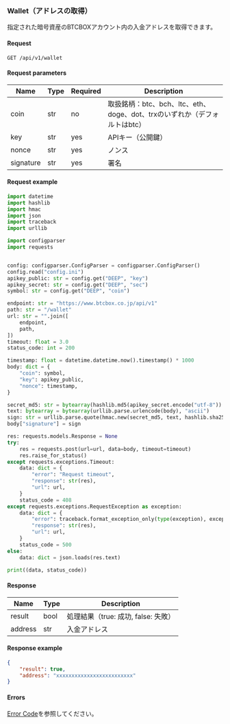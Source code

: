 ### Wallet（アドレスの取得）

指定された暗号資産のBTCBOXアカウント内の入金アドレスを取得できます。

#### Request

```http request
GET /api/v1/wallet
```

#### Request parameters

| Name      | Type | Required | Description                                       |
|-----------|------|----------|---------------------------------------------------|
| coin      | str  | no       | 取扱銘柄：btc、bch、ltc、eth、doge、dot、trxのいずれか（デフォルトはbtc） |
| key       | str  | yes      | APIキー（公開鍵）                                        |
| nonce     | str  | yes      | ノンス                                               |
| signature | str  | yes      | 署名                                                |

#### Request example

```python
import datetime
import hashlib
import hmac
import json
import traceback
import urllib

import configparser
import requests


config: configparser.ConfigParser = configparser.ConfigParser()
config.read("config.ini")
apikey_public: str = config.get("DEEP", "key")
apikey_secret: str = config.get("DEEP", "sec")
symbol: str = config.get("DEEP", "coin")

endpoint: str = "https://www.btcbox.co.jp/api/v1"
path: str = "/wallet"
url: str = "".join([
    endpoint,
    path,
])
timeout: float = 3.0
status_code: int = 200

timestamp: float = datetime.datetime.now().timestamp() * 1000
body: dict = {
    "coin": symbol,
    "key": apikey_public,
    "nonce": timestamp,
}

secret_md5: str = bytearray(hashlib.md5(apikey_secret.encode("utf-8")).hexdigest(), "ascii")
text: bytearray = bytearray(urllib.parse.urlencode(body), "ascii")
sign: str = urllib.parse.quote(hmac.new(secret_md5, text, hashlib.sha256).hexdigest())
body["signature"] = sign

res: requests.models.Response = None
try:
    res = requests.post(url=url, data=body, timeout=timeout)
    res.raise_for_status()
except requests.exceptions.Timeout:
    data: dict = {
        "error": "Request timeout",
        "response": str(res),
        "url": url,
    }
    status_code = 408
except requests.exceptions.RequestException as exception:
    data: dict = {
        "error": traceback.format_exception_only(type(exception), exception)[0],
        "response": str(res),
        "url": url,
    }
    status_code = 500
else:
    data: dict = json.loads(res.text)

print((data, status_code))
```

#### Response

| Name    | Type | Description               |
|---------|------|---------------------------|
| result  | bool | 処理結果（true: 成功, false: 失敗） |
| address | str  | 入金アドレス                    |

#### Response example

```json
{
    "result": true,
    "address": "xxxxxxxxxxxxxxxxxxxxxxxxx"
}
```

#### Errors

[Error Code](error_code.md)を参照してください。
